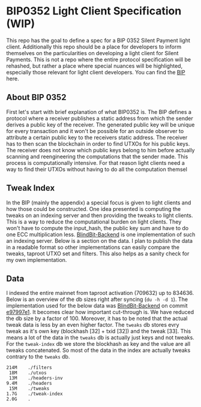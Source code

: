 # BIP0352 Light Client Specification (WIP)
This repo has the goal to define a spec for a BIP 0352 Silent Payment light client. 
Additionally this repo should be a place for developers to inform themselves on the particularities on developing a light client for Silent Payments. This is not a repo where the entire protocol specification will be rehashed, but rather a place where special nuances will be highlighted, especially those relevant for light client developers. You can find the [BIP](https://github.com/josibake/bips/blob/silent-payments-bip/bip-0352.mediawiki) here.

## About BIP 0352
First let's start with brief explanation of what BIP0352 is. The BIP defines a protocol where a receiver publishes a static address from which the sender derives a public key of the receiver. The generated public key will be unique for every transaction and it won't be possible for an outside observer to attribute a certain public key to the receivers static address. The receiver has to then scan the blockchain in order to find UTXOs for his public keys. The receiver does not know which public keys belong to him before actually scanning and reengineering the computations that the sender made. This process is computationally intensive. For that reason light clients need a way to find their UTXOs without having to do all the computation themsel

## Tweak Index
In the BIP (mainly the appendix) a special focus is given to light clients and how those could be constructed. One idea presented is computing the tweaks on an indexing server and then providing the tweaks to light clients. This is a way to reduce the computational burden on light clients. They won't have to compute the input_hash, the public key sum and have to do one ECC multiplication less. [BlindBit-Backend](https://github.com/setavenger/BlindBit-Backend/) is one implementation of such an indexing server. Below is a section on the data. I plan to publish the data in a readable format so other implementations can easily compare the tweaks, taproot UTXO set and filters. This also helps as a sanity check for my own implementation.


## Data
I indexed the entire mainnet from taproot activation (709632) up to 834636. Below is an overview of the db sizes right after syncing (`du -h -d 1`). The implementation used for the below data was [BlindBit-Backend](https://github.com/setavenger/BlindBit-Backend/) on commit [e97997e1](https://github.com/setavenger/BlindBit-Backend/commit/e97997e15df0b419b9a3d0fe2324953a751b7633). It becomes clear how important cut-through is. We have reduced the db size by a factor of 100. Moreover, it has to be noted that the actual tweak data is less by an even higher factor. The `tweaks` db stores evry tweak as it's own key (blockhash [32] + txid [32]) and the tweak [33]. This means a lot of the data in the `tweaks` db is actually just keys and not tweaks. For the `tweak-index` db we store the blockhash as key and the value are all tweaks concatenated. So most of the data in the index are actually tweaks contrary to the `tweaks` db.


```plaintext
214M	./filters
 18M	./utxos
 13M	./headers-inv
9.4M	./headers
 15M	./tweaks
1.7G	./tweak-index
2.0G	.
```
